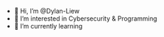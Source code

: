 - 👋 Hi, I’m @Dylan-Liew
- 👀 I’m interested in Cybersecurity & Programming
- 🌱 I’m currently learning

<!---
Dylan-Liew/Dylan-Liew is a ✨ special ✨ repository because its `README.md` (this file) appears on your GitHub profile.
You can click the Preview link to take a look at your changes.
--->
